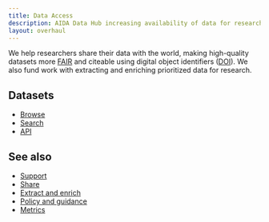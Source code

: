 ```yaml
---
title: Data Access
description: AIDA Data Hub increasing availability of data for research.
layout: overhaul
---
```

We help researchers share their data with the world, making high-quality
datasets more [FAIR](/metrics#fair) and citeable using digital object identifiers
([DOI](/about#what-are-dois-and-dataset-registers)). We also fund work with
extracting and enriching prioritized data for research.

## Datasets

* [Browse](../datasets)
* [Search](/search)
* [API](/api)

## See also

* [Support](../support)
* [Share](../share)
* [Extract and enrich](../services/extract-enrich)
* [Policy and guidance](../policy)
* [Metrics](/metrics)
